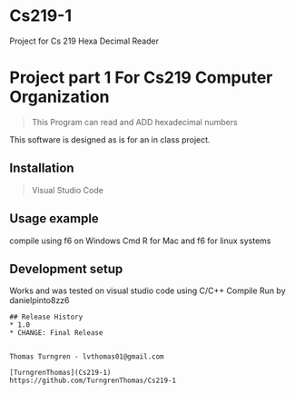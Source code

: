# Cs219-1
Project for Cs 219 Hexa Decimal Reader
# Project part 1 For Cs219 Computer Organization
> This Program can read and ADD hexadecimal numbers

This software is designed as is for an in class project.
## Installation
> Visual Studio Code
## Usage example
compile using f6 on Windows Cmd R for Mac and f6 for linux systems
## Development setup
Works and was tested on visual studio code using C/C++ Compile Run by
danielpinto8zz6 

```
## Release History
* 1.0
* CHANGE: Final Release


Thomas Turngren - lvthomas01@gmail.com

[TurngrenThomas](Cs219-1)
https://github.com/TurngrenThomas/Cs219-1
